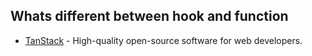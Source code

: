 ## Whats different between hook and function

- [TanStack](https://tanstack.com/) - High-quality open-source software for web developers.